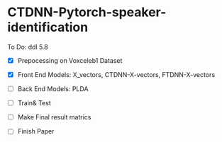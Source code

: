 # CTDNN-Pytorch-speaker-identification
 
To Do: ddl 5.8
- [x] Prepocessing on Voxceleb1 Dataset
- [x] Front End Models: X_vectors, CTDNN-X-vectors, FTDNN-X-vectors
- [ ] Back End Models: PLDA
- [ ] Train& Test
- [ ] Make Final result matrics
- [ ] Finish Paper
  